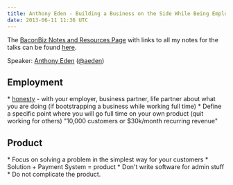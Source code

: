 ```yaml
---
title: Anthony Eden - Building a Business on the Side While Being Employed
date: 2013-06-11 11:36 UTC
---
```


The <a title="BaconBiz 2013 Notes and Resources" href="http://matthewlehner.net/baconbiz-2013/">BaconBiz Notes and Resources Page</a> with links to all my notes for the talks can be found <a title="BaconBiz 2013 Notes and Resources" href="http://matthewlehner.net/baconbiz-2013/">here</a>.

Speaker: <a href="http://anthonyeden.com/">Anthony Eden</a> (<a href="https://twitter.com/aeden">@aeden</a>)

<h2>Employment</h2>
  * <span style="text-decoration: underline;">honesty</span> - with your employer, business partner, life partner about what you are doing (if bootstrapping a business while working full time)
  * Define a specific point where you will go full time on your own product (quit working for others) "10,000 customers or $30k/month recurring revenue"

<h2>Product</h2>
 * Focus on solving a problem in the simplest way for your customers
 * Solution + Payment System = product
 * Don't write software for admin stuff
 * Do not complicate the product.
